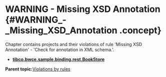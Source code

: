 # WARNING - Missing XSD Annotation {#WARNING_-_Missing_XSD_Annotation .concept}

Chapter contains projects and their violations of rule 'Missing XSD Annotation' - 'Check for annotation in XML schema.'.

-   **[tibco.bwce.sample.binding.rest.BookStore](../../qa/rules/Missing_XSD_Annotation/violation1.md)**  


**Parent topic:**[Violations by rules](../../qa/common/violationsByRules.md)

